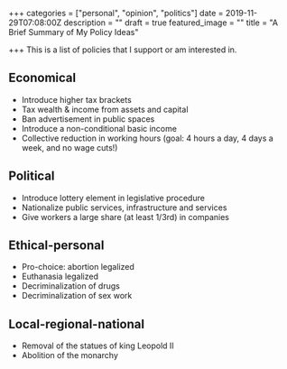 +++
categories = ["personal", "opinion", "politics"]
date = 2019-11-29T07:08:00Z
description = ""
draft = true
featured_image = ""
title = "A Brief Summary of My Policy Ideas"

+++
This is a list of policies that I support or am interested in.

## Economical

* Introduce higher tax brackets
* Tax wealth & income from assets and capital
* Ban advertisement in public spaces
* Introduce a non-conditional basic income
* Collective reduction in working hours (goal: 4 hours a day, 4 days a week, and no wage cuts!)

## Political

* Introduce lottery element in legislative procedure
* Nationalize public services, infrastructure and services
* Give workers a large share (at least 1/3rd) in companies

## Ethical-personal

* Pro-choice: abortion legalized
* Euthanasia legalized
* Decriminalization of drugs
* Decriminalization of sex work

## Local-regional-national

* Removal of the statues of king Leopold II
* Abolition of the monarchy